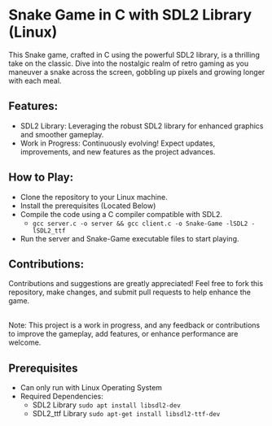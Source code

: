 # Snake Game in C with SDL2 Library (Linux)

This Snake game, crafted in C using the powerful SDL2 library, is a thrilling take on the classic. Dive into the nostalgic realm of retro gaming as you maneuver a snake across the screen, gobbling up pixels and growing longer with each meal.

## Features:

- SDL2 Library: Leveraging the robust SDL2 library for enhanced graphics and smoother gameplay.
- Work in Progress: Continuously evolving! Expect updates, improvements, and new features as the project advances.


## How to Play:

- Clone the repository to your Linux machine.
- Install the prerequisites (Located Below)
- Compile the code using a C compiler compatible with SDL2.
  - ```gcc server.c -o server && gcc client.c -o Snake-Game -lSDL2 -lSDL2_ttf``` 
- Run the server and Snake-Game executable files to start playing.

## Contributions:
Contributions and suggestions are greatly appreciated! Feel free to fork this repository, make changes, and submit pull requests to help enhance the game.

<br>
Note: This project is a work in progress, and any feedback or contributions to improve the gameplay, add features, or enhance performance are welcome.

## Prerequisites
- Can only run with Linux Operating System
- Required Dependencies:
  - SDL2 Library
    ``` sudo apt install libsdl2-dev ```
  - SDL2_ttf Library
    ``` sudo apt-get install libsdl2-ttf-dev ```

